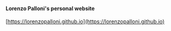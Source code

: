 #### Lorenzo Palloni's personal website
[https://lorenzopalloni.github.io](https://lorenzopalloni.github.io)
